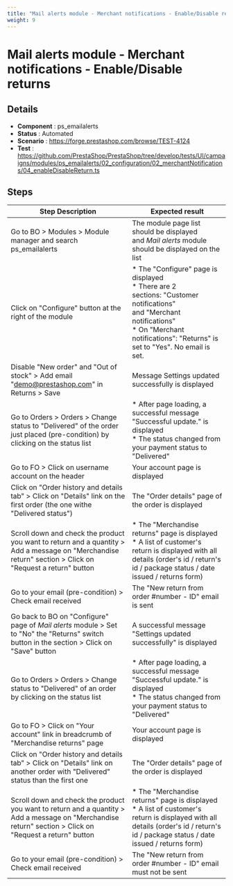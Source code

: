 ```yaml
---
title: "Mail alerts module - Merchant notifications - Enable/Disable returns"
weight: 9
---
```


# Mail alerts module - Merchant notifications - Enable/Disable returns
## Details
* **Component** : ps_emailalerts
* **Status** : Automated
* **Scenario** : https://forge.prestashop.com/browse/TEST-4124
* **Test** : https://github.com/PrestaShop/PrestaShop/tree/develop/tests/UI/campaigns/modules/ps_emailalerts/02_configuration/02_merchantNotifications/04_enableDisableReturn.ts

## Steps
| Step Description | Expected result |
| ----- | ----- |
| Go to BO > Modules > Module manager and search ps_emailalerts | The module page list should be displayed and *Mail alerts* module should be displayed on the list |
| Click on "Configure" button at the right of the module | * The "Configure" page is displayed<br> * There are 2 sections: "Customer notifications" and "Merchant notifications"<br> * On "Merchant notifications": "Returns" is set to "Yes". No email is set. |
| Disable "New order" and "Out of stock" > Add email "demo@prestashop.com" in Returns > Save | Message Settings updated successfully is displayed |
| Go to Orders > Orders > Change status to "Delivered" of the order just placed (pre-condition) by clicking on the status list | * After page loading, a successful message "Successful update." is displayed<br> * The status changed from your payment status to "Delivered" |
| Go to FO > Click on username account on the header | Your account page is displayed |
| Click on "Order history and details tab" > Click on "Details" link on the first order (the one withe "Delivered status") | The "Order details" page of the order is displayed |
| Scroll down and check the product you want to return and a quantity > Add a message on "Merchandise return" section > Click on "Request a return" button | * The "Merchandise returns" page is displayed<br> * A list of customer's return is displayed with all details (order's id / return's id / package status / date issued / returns form) |
| Go to your email (pre-condition) > Check email received | The "New return from order #number - ID" email is sent |
| Go back to BO on "Configure" page of *Mail alerts* module > Set to "No" the "Returns" switch button in the section > Click on "Save" button | A successful message "Settings updated successfully" is displayed |
| Go to Orders > Orders > Change status to "Delivered" of an order by clicking on the status list | * After page loading, a successful message "Successful update." is displayed<br> * The status changed from your payment status to "Delivered" |
| Go to FO > Click on "Your account" link in breadcrumb of "Merchandise returns" page | Your account page is displayed |
| Click on "Order history and details tab" > Click on "Details" link on another order with "Delivered" status than the first one | The "Order details" page of the order is displayed |
| Scroll down and check the product you want to return and a quantity > Add a message on "Merchandise return" section > Click on "Request a return" button | * The "Merchandise returns" page is displayed<br> * A list of customer's return is displayed with all details (order's id / return's id / package status / date issued / returns form) |
| Go to your email (pre-condition) > Check email received | The "New return from order #number - ID" email must not be sent |
